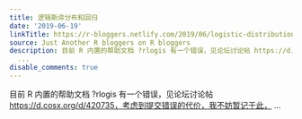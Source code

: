 ```yaml
---
title: 逻辑斯谛分布和回归
date: '2019-06-19'
linkTitle: https://r-bloggers.netlify.com/2019/06/logistic-distribution/
source: Just Another R bloggers on R bloggers
description: 目前 R 内置的帮助文档 ?rlogis 有一个错误，见论坛讨论帖 https://d.cosx.org/d/420735，考虑到提交错误的代价，我不妨暂记于此，
  ...
disable_comments: true
---
```

目前 R 内置的帮助文档 ?rlogis 有一个错误，见论坛讨论帖 https://d.cosx.org/d/420735，考虑到提交错误的代价，我不妨暂记于此， ...